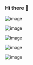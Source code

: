 ### Hi there 👋

      

![image](https://github.com/Ismaelhrsilva/Ismaelhrsilva/assets/46013667/aa49e813-648e-42a4-8bec-8167a8238904)

![image](https://github.com/Ismaelhrsilva/Ismaelhrsilva/assets/46013667/cc9af0f9-8846-4841-a627-c9f8ea4c0a12)

![image](https://github.com/Ismaelhrsilva/Ismaelhrsilva/assets/46013667/ee8c407d-2abb-4180-8179-f6fc0c47b15d)

![image](https://github.com/Ismaelhrsilva/Ismaelhrsilva/assets/46013667/ee510820-4dbd-4f40-84f2-be6fc1191a1a)

![image](https://github.com/Ismaelhrsilva/Ismaelhrsilva/assets/46013667/004aaebd-b5bf-4a5d-8d65-c7068eef8605)



<!--
**Ismaelhrsilva/Ismaelhrsilva** is a ✨ _special_ ✨ repository because its `README.md` (this file) appears on your GitHub profile.

Here are some ideas to get you started:

- 🔭 I’m currently working on ...
- 🌱 I’m currently learning ...
- 👯 I’m looking to collaborate on ...
- 🤔 I’m looking for help with ...
- 💬 Ask me about ...
- 📫 How to reach me: ...
- 😄 Pronouns: ...
- ⚡ Fun fact: ...
-->
